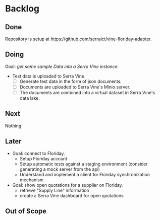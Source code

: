 # Backlog

## Done

Repository is setup at <https://github.com/serraict/vine-floriday-adapter>.

## Doing

Goal: *get some sample Data into a Serra Vine instance*.

* Test data is uploaded to Serra Vine.
  * [ ] Generate test data in the form of json documents.
  * [ ] Documents are uploaded to Serra Vine's Minio server.
  * [ ] The documents are combined into a virtual dataset in Serra Vine's data lake.

## Next

Nothing

## Later

* Goal: connect to Floriday.
  * Setup Floriday account
  * Setup automatic tests against a staging environment (consider generating a mock server from the api)
  * Understand and implement a client for Floriday synchronization mechanism
* Goal: show open quotations for a supplier on Floriday.
  * retrieve "Supply Line" information
  * create a Serra Vine dashboard for open quotations

## Out of Scope
